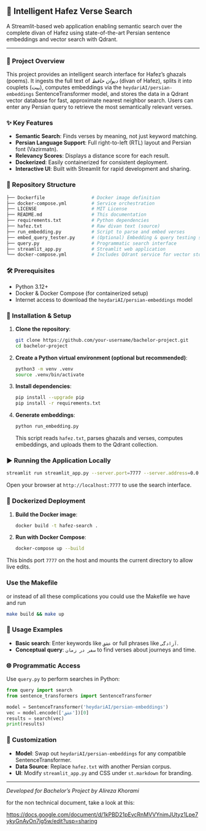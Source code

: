 ## 📖 Intelligent Hafez Verse Search

A Streamlit-based web application enabling semantic search over the complete divan of Hafez using state-of-the-art Persian sentence embeddings and vector search with Qdrant.

---

### 🚀 Project Overview

This project provides an intelligent search interface for Hafez’s ghazals (poems). It ingests the full text of *دیوان حافظ* (divan of Hafez), splits it into couplets (بیت), computes embeddings via the `heydariAI/persian-embeddings` SentenceTransformer model, and stores the data in a Qdrant vector database for fast, approximate nearest neighbor search. Users can enter any Persian query to retrieve the most semantically relevant verses.

### ✨ Key Features

* **Semantic Search**: Finds verses by meaning, not just keyword matching.
* **Persian Language Support**: Full right-to-left (RTL) layout and Persian font (Vazirmatn).
* **Relevancy Scores**: Displays a distance score for each result.
* **Dockerized**: Easily containerized for consistent deployment.
* **Interactive UI**: Built with Streamlit for rapid development and sharing.

### 📂 Repository Structure

```bash
├── Dockerfile                 # Docker image definition
├── docker-compose.yml         # Service orchestration
├── LICENSE                    # MIT License
├── README.md                  # This documentation
├── requirements.txt           # Python dependencies
├── hafez.txt                  # Raw divan text (source)
├── run_embedding.py           # Script to parse and embed verses
├── embed_query_tester.py      # (Optional) Embedding & query testing script
├── query.py                   # Programmatic search interface
├── streamlit_app.py           # Streamlit web application
└── docker-compose.yml         # Includes Qdrant service for vector storage
```

### 🛠️ Prerequisites

* Python 3.12+
* Docker & Docker Compose (for containerized setup)
* Internet access to download the `heydariAI/persian-embeddings` model

### 🔧 Installation & Setup

1. **Clone the repository**:

   ```bash
   git clone https://github.com/your-username/bachelor-project.git
   cd bachelor-project
   ```

2. **Create a Python virtual environment (optional but recommended)**:

   ```bash
   python3 -m venv .venv
   source .venv/bin/activate
   ```

3. **Install dependencies**:

   ```bash
   pip install --upgrade pip
   pip install -r requirements.txt
   ```

4. **Generate embeddings**:

   ```bash
   python run_embedding.py
   ```

   This script reads `hafez.txt`, parses ghazals and verses, computes embeddings, and uploads them to the Qdrant collection.

### ▶️ Running the Application Locally

```bash
streamlit run streamlit_app.py --server.port=7777 --server.address=0.0.0.0
```

Open your browser at `http://localhost:7777` to use the search interface.

### 🐳 Dockerized Deployment

1. **Build the Docker image**:

   ```bash
   docker build -t hafez-search .
   ```

2. **Run with Docker Compose**:

   ```bash
   docker-compose up --build
   ```

This binds port `7777` on the host and mounts the current directory to allow live edits.

### Use the Makefile
or instead of all these complications you could use the Makefile we have and run

```bash
make build && make up
```

### 🧩 Usage Examples

* **Basic search**: Enter keywords like `عشق` or full phrases like `آزادگی`.
* **Conceptual query**: `سفر در زمان` to find verses about journeys and time.

### 🌐 Programmatic Access

Use `query.py` to perform searches in Python:

```python
from query import search
from sentence_transformers import SentenceTransformer

model = SentenceTransformer('heydariAI/persian-embeddings')
vec = model.encode(['عشق'])[0]
results = search(vec)
print(results)
```

### 📖 Customization

* **Model**: Swap out `heydariAI/persian-embeddings` for any compatible SentenceTransformer.
* **Data Source**: Replace `hafez.txt` with another Persian corpus.
* **UI**: Modify `streamlit_app.py` and CSS under `st.markdown` for branding.

---

*Developed for Bachelor’s Project by Alireza Khorami*

for the non technical document, take a look at this:

https://docs.google.com/document/d/1kPBD21pEvcRnMVVYnimJUtyz1Lpe7ykyGnAyOn7jg5w/edit?usp=sharing 